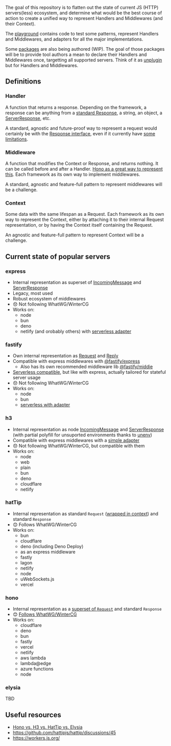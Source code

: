 The goal of this repository is to flatten out the state of current JS (HTTP) servers(less) ecosystem,
and determine what would be the best course of action to create a unified way to represent Handlers and Middlewares (and their Context).

The [playground](https://github.com/magne4000/universal-handler/tree/main/playground) contains code to test some patterns, represent Handlers and Middlewares, and adapters for all the major implementations.

Some [packages](https://github.com/magne4000/universal-handler/tree/main/packages) are also being authored (WIP).
The goal of those packages will be to provide tool authors a mean to declare their Handlers and Middlewares once, targetting all supported servers.
Think of it as [unplugin](https://github.com/unjs/unplugin) but for Handlers and Middlewares.

## Definitions
### Handler
A function that returns a response. Depending on the framework, a response can be anything from a [standard Response](https://workers.js.org/), a string, an object, a [ServerResponse](https://nodejs.org/api/http.html#class-httpserverresponse), etc.

A standard, agnostic and future-proof way to represent a request would certainly be with the [Response interface](https://fetch.spec.whatwg.org/#request), even if it currently have [some limitations](https://github.com/whatwg/fetch/issues/1716).

### Middleware
A function that modifies the Context or Response, and returns nothing. It can be called before and after a Handler.
[Hono as a great way to represent this](https://hono.dev/concepts/middleware).
Each framework as its own way to implement middlewares.

A standard, agnostic and feature-full pattern to represent middlewares will be a challenge.

### Context
Some data with the same lifespan as a Request.
Each framework as its own way to represent the Context, either by attaching it to their internal Request representation, or by having the Context itself containing the Request.

An agnostic and feature-full pattern to represent Context will be a challenge.

## Current state of popular servers
### express
- Internal representation as superset of [IncomingMessage](https://nodejs.org/api/http.html#class-httpincomingmessage) and [ServerResponse](https://nodejs.org/api/http.html#class-httpserverresponse)
- Legacy, most used
- Robust ecosystem of middlewares
- 😞 Not following WhatWG/WinterCG
- Works on:
  - node
  - bun
  - deno
  - netlify (and orobably others) with [serverless adapter](https://www.npmjs.com/package/serverless-http)

### fastify
- Own internal representation as [Request](https://github.com/fastify/fastify/blob/main/docs/Reference/Request.md#request) and [Reply](https://github.com/fastify/fastify/blob/main/docs/Reference/Reply.md#reply)
- Compatible with express middlewares with [@fastify/express](https://github.com/fastify/fastify-express)
  - Also has its own recommended middleware lib [@fastify/middie](https://github.com/fastify/middie)
- [Serverless compatible](https://github.com/fastify/fastify/blob/main/docs/Guides/Serverless.md), but like with express, actually tailored for stateful server usage
- 😞 Not following WhatWG/WinterCG
- Works on:
  - node
  - bun
  - [serverless with adapter](https://github.com/fastify/fastify/blob/main/docs/Guides/Serverless.md)

### h3
- Internal representation as node [IncomingMessage](https://nodejs.org/api/http.html#class-httpincomingmessage) and [ServerResponse](https://nodejs.org/api/http.html#class-httpserverresponse) (with partial polyfill for unsuported environments thanks to [unenv](https://github.com/unjs/unenv))
- Compatible with express middlewares with a [simple adapter](https://h3.unjs.io/examples/from-expressjs-to-h3#middleware)
- 😞 Not following WhatWG/WinterCG, but compatible with them
- Works on:
  - node
  - web
  - plain
  - bun
  - deno
  - cloudflare
  - netlify

### hatTip
- Internal representation as standard `Request` ([wrapped in context](https://github.com/hattipjs/hattip/blob/69237d181300b200a14114df2c3c115c44e0f3eb/packages/base/core/index.d.ts)) and standard `Response`
- 😊 Follows WhatWG/WinterCG
- Works on:
  - bun
  - cloudflare
  - deno (including Deno Deploy)
  - as an express middleware
  - fastly
  - lagon
  - netlify
  - node
  - uWebSockets.js
  - vercel

### hono
- Internal representation as a [superset of `Request`](https://hono.dev/api/request#honorequest) and standard `Response`
- 😊 [Follows WhatWG/WinterCG](https://hono.dev/concepts/web-standard)
- Works on:
  - cloudflare
  - deno
  - bun
  - fastly
  - vercel
  - netlify
  - aws lambda
  - lambda@edge
  - azure functions
  - node

### elysia
TBD

## Useful resources
- [Hono vs. H3 vs. HatTip vs. Elysia](https://dev.to/this-is-learning/hono-vs-h3-vs-hattip-vs-elysia-modern-serverless-replacements-for-express-3a6n)
- https://github.com/hattipjs/hattip/discussions/45
- https://workers.js.org/
